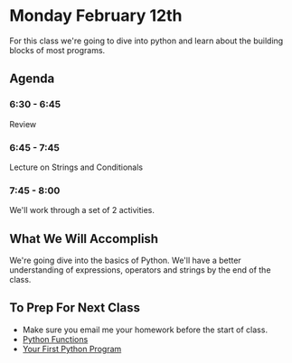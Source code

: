 # Monday February 12th
For this class we're going to dive into python and learn about the building blocks of most programs.

## Agenda
### 6:30 - 6:45
Review

### 6:45 - 7:45
Lecture on Strings and Conditionals
### 7:45 - 8:00
We'll work through a set of 2 activities.

## What We Will Accomplish
We're going dive into the basics of Python. We'll have a better understanding of expressions, operators and strings by the end of the class.

## To Prep For Next Class
- Make sure you email me your homework before the start of class.
- [Python Functions](https://www.datacamp.com/community/tutorials/functions-python-tutorial)
- [Your First Python Program](http://www.diveintopython3.net/your-first-python-program.html#declaringfunctions)

